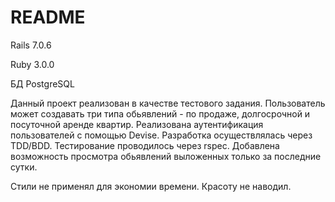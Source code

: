 # README
Rails 7.0.6

Ruby 3.0.0

БД PostgreSQL

Данный проект реализован в качестве тестового задания. Пользователь может создавать три типа обьявлений - по продаже, долгосрочной и посуточной аренде квартир. Реализована аутентификация пользователей с помощью Devise. Разработка осуществлялась через TDD/BDD. Тестирование проводилось через rspec. Добавлена возможность просмотра обьявлений выложенных только за последние сутки.

Стили не применял для экономии времени. Красоту не наводил. 
